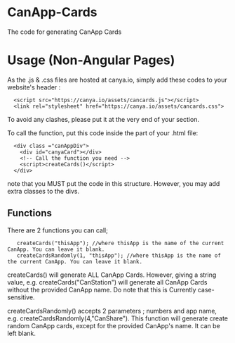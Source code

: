 # CanApp-Cards
The code for generating CanApp Cards

# Usage (Non-Angular Pages)
 
As the .js & .css files are hosted at canya.io, simply add these codes to your website's header :
```
  <script src="https://canya.io/assets/cancards.js"></script>
  <link rel="stylesheet" href="https://canya.io/assets/cancards.css">
```
To avoid any clashes, please put it at the very end of your <head> section.
  
To call the function, put this code inside the part of your .html file:
```
  <div class ="canAppDiv">
    <div id="canyaCard"></div>
    <!-- Call the function you need -->
    <script>createCards()</script>
  </div>
```
note that you MUST put the code in this structure. However, you may add extra classes to the divs.

## Functions 

There are 2 functions you can call; 

```
   createCards("thisApp"); //where thisApp is the name of the current CanApp. You can leave it blank.
   createCardsRandomly(1, "thisApp"); //where thisApp is the name of the current CanApp. You can leave it blank.
```

createCards() will generate ALL CanApp Cards. However, giving a string value, e.g. createCards("CanStation") will generate all CanApp Cards without the provided CanApp name. Do note that this is Currently case-sensitive.

createCardsRandomly() accepts 2 parameters ; numbers and app name, e.g. createCardsRandomly(4,"CanShare"). This function will generate create random CanApp cards, except for the provided CanApp's name. It can be left blank. 
